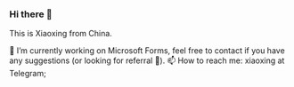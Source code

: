 ### Hi there 👋

This is Xiaoxing from China. 

🔭 I’m currently working on Microsoft Forms, feel free to contact if you have any suggestions (or looking for referral 🌱).
📫 How to reach me: xiaoxing at Telegram;

<!--
**Yexiaoxing/yexiaoxing** is a ✨ _special_ ✨ repository because its `README.md` (this file) appears on your GitHub profile.

Here are some ideas to get you started:

- 🔭 I’m currently working on ...
- 🌱 I’m currently learning ...
- 👯 I’m looking to collaborate on ...
- 🤔 I’m looking for help with ...
- 💬 Ask me about ...
- 📫 How to reach me: ...
- 😄 Pronouns: ...
- ⚡ Fun fact: ...
-->
